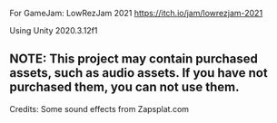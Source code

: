 For GameJam: LowRezJam 2021
https://itch.io/jam/lowrezjam-2021

Using Unity 2020.3.12f1


## NOTE: This project may contain purchased assets, such as audio assets. If you have not purchased them, you can not use them.

Credits:
Some sound effects from Zapsplat.com